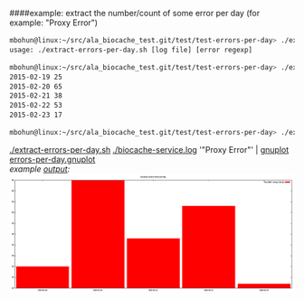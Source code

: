 ####example: extract the number/count of some error per day (for example: "Proxy Error")

```BASH
mbohun@linux:~/src/ala_biocache_test.git/test/test-errors-per-day> ./extract-errors-per-day.sh
usage: ./extract-errors-per-day.sh [log file] [error regexp]
```
```BASH
mbohun@linux:~/src/ala_biocache_test.git/test/test-errors-per-day> ./extract-errors-per-day.sh ./biocache-service.log '"Proxy Error"'
2015-02-19 25
2015-02-20 65
2015-02-21 38
2015-02-22 53
2015-02-23 17
```
```BASH
mbohun@linux:~/src/ala_biocache_test.git/test/test-errors-per-day> ./extract-errors-per-day.sh ./biocache-service.log '"Proxy Error"' | gnuplot errors-per-day.gnuplot
```

[./extract-errors-per-day.sh](extract-errors-per-day.sh) [./biocache-service.log](biocache-service.log) '"Proxy Error"' | [gnuplot](http://www.gnuplot.info) [errors-per-day.gnuplot](errors-per-day.gnuplot)  
*example [output](errors-per-day-histogram.png):*
![Alt text](https://raw.githubusercontent.com/mbohun/ala_biocache_test/master/test/test-errors-per-day/errors-per-day-histogram.png "example ouptut")
